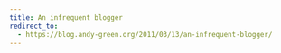 ```yaml
---
title: An infrequent blogger
redirect_to:
  - https://blog.andy-green.org/2011/03/13/an-infrequent-blogger/
---
```

